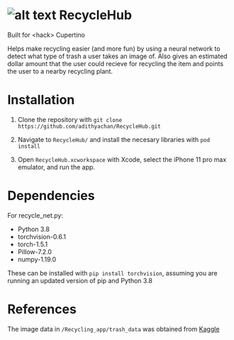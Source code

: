 # ![alt text](https://github.com/adithyachan/RecycleHub/blob/master/RecycleHub/Assets.xcassets/AppIcon.appiconset/Icon-App-20x20%402x.png "RecycleHub Logo") RecycleHub
Built for &lt;hack> Cupertino

Helps make recycling easier (and more fun) by using a neural network to detect what type of trash a user takes an image of. Also gives an estimated dollar amount that the user could recieve for recycling the item and points the user to a nearby recycling plant. 

# Installation

1. Clone the repository with `git clone https://github.com/adithyachan/RecycleHub.git`

2. Navigate to `RecycleHub/` and install the necesary libraries with `pod install`

3. Open `RecycleHub.xcworkspace` with Xcode, select the iPhone 11 pro max emulator, and run the app.


# Dependencies

For recycle_net.py:
- Python 3.8
- torchvision-0.6.1
- torch-1.5.1
- Pillow-7.2.0
- numpy-1.19.0

These can be installed with `pip install torchvision`, assuming you are running an updated version of pip and Python 3.8

# References

The image data in `/Recycling_app/trash_data` was obtained from [Kaggle](https://www.kaggle.com/asdasdasasdas/garbage-classification)
